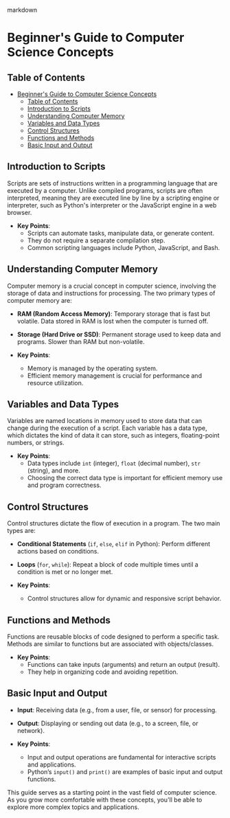 markdown

# Beginner's Guide to Computer Science Concepts

## Table of Contents

- [Beginner's Guide to Computer Science Concepts](#beginners-guide-to-computer-science-concepts)
  - [Table of Contents](#table-of-contents)
  - [Introduction to Scripts](#introduction-to-scripts)
  - [Understanding Computer Memory](#understanding-computer-memory)
  - [Variables and Data Types](#variables-and-data-types)
  - [Control Structures](#control-structures)
  - [Functions and Methods](#functions-and-methods)
  - [Basic Input and Output](#basic-input-and-output)

## Introduction to Scripts

Scripts are sets of instructions written in a programming language that are executed by a computer. Unlike compiled programs, scripts are often interpreted, meaning they are executed line by line by a scripting engine or interpreter, such as Python's interpreter or the JavaScript engine in a web browser.

- **Key Points**:
  - Scripts can automate tasks, manipulate data, or generate content.
  - They do not require a separate compilation step.
  - Common scripting languages include Python, JavaScript, and Bash.

## Understanding Computer Memory

Computer memory is a crucial concept in computer science, involving the storage of data and instructions for processing. The two primary types of computer memory are:

- **RAM (Random Access Memory)**: Temporary storage that is fast but volatile. Data stored in RAM is lost when the computer is turned off.
- **Storage (Hard Drive or SSD)**: Permanent storage used to keep data and programs. Slower than RAM but non-volatile.

- **Key Points**:
  - Memory is managed by the operating system.
  - Efficient memory management is crucial for performance and resource utilization.

## Variables and Data Types

Variables are named locations in memory used to store data that can change during the execution of a script. Each variable has a data type, which dictates the kind of data it can store, such as integers, floating-point numbers, or strings.

- **Key Points**:
  - Data types include `int` (integer), `float` (decimal number), `str` (string), and more.
  - Choosing the correct data type is important for efficient memory use and program correctness.

## Control Structures

Control structures dictate the flow of execution in a program. The two main types are:

- **Conditional Statements** (`if`, `else`, `elif` in Python): Perform different actions based on conditions.
- **Loops** (`for`, `while`): Repeat a block of code multiple times until a condition is met or no longer met.

- **Key Points**:
  - Control structures allow for dynamic and responsive script behavior.

## Functions and Methods

Functions are reusable blocks of code designed to perform a specific task. Methods are similar to functions but are associated with objects/classes.

- **Key Points**:
  - Functions can take inputs (arguments) and return an output (result).
  - They help in organizing code and avoiding repetition.

## Basic Input and Output

- **Input**: Receiving data (e.g., from a user, file, or sensor) for processing.
- **Output**: Displaying or sending out data (e.g., to a screen, file, or network).

- **Key Points**:
  - Input and output operations are fundamental for interactive scripts and applications.
  - Python’s `input()` and `print()` are examples of basic input and output functions.

This guide serves as a starting point in the vast field of computer science. As you grow more comfortable with these concepts, you'll be able to explore more complex topics and applications.
